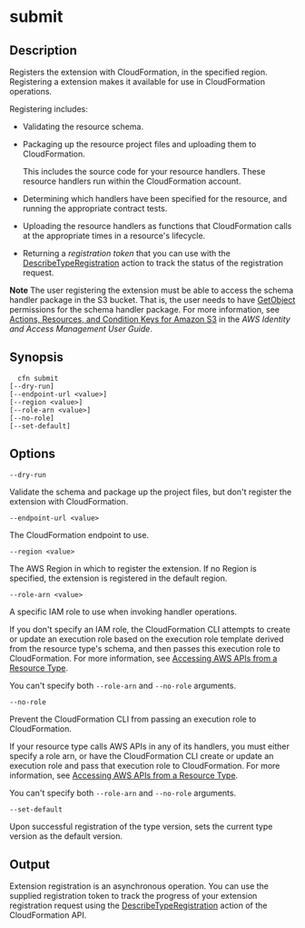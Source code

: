 # submit<a name="resource-type-cli-submit"></a>

## Description<a name="resource-type-cli-submit-description"></a>

Registers the extension with CloudFormation, in the specified region\. Registering a extension makes it available for use in CloudFormation operations\.

Registering includes:
+ Validating the resource schema\.
+ Packaging up the resource project files and uploading them to CloudFormation\.

  This includes the source code for your resource handlers\. These resource handlers run within the CloudFormation account\.
+ Determining which handlers have been specified for the resource, and running the appropriate contract tests\.
+ Uploading the resource handlers as functions that CloudFormation calls at the appropriate times in a resource's lifecycle\.
+ Returning a *registration token* that you can use with the [DescribeTypeRegistration](https://docs.aws.amazon.com/AWSCloudFormation/latest/APIReference/API_DescribeTypeRegistration.html) action to track the status of the registration request\.

**Note**
The user registering the extension must be able to access the schema handler package in the S3 bucket\. That is, the user needs to have [GetObject](https://docs.aws.amazon.com/AmazonS3/latest/API/API_GetObject.html) permissions for the schema handler package\. For more information, see [Actions, Resources, and Condition Keys for Amazon S3](https://docs.aws.amazon.com/IAM/latest/UserGuide/list_amazons3.html) in the *AWS Identity and Access Management User Guide*\.

## Synopsis<a name="resource-type-cli-submit-synopsis"></a>

```
  cfn submit
[--dry-run]
[--endpoint-url <value>]
[--region <value>]
[--role-arn <value>]
[--no-role]
[--set-default]
```

## Options<a name="resource-type-cli-submit-options"></a>

`--dry-run`

Validate the schema and package up the project files, but don't register the extension with CloudFormation\.

`--endpoint-url <value>`

The CloudFormation endpoint to use\.

`--region <value>`

The AWS Region in which to register the extension\. If no Region is specified, the extension is registered in the default region\.

`--role-arn <value>`

A specific IAM role to use when invoking handler operations\.

If you don't specify an IAM role, the CloudFormation CLI attempts to create or update an execution role based on the execution role template derived from the resource type's schema, and then passes this execution role to CloudFormation\. For more information, see [Accessing AWS APIs from a Resource Type](https://docs.aws.amazon.com/cloudformation-cli/latest/userguide/resource-type-develop.html#resource-type-develop-executionrole)\.

You can't specify both `--role-arn` and `--no-role` arguments\.

`--no-role`

Prevent the CloudFormation CLI from passing an execution role to CloudFormation\.

If your resource type calls AWS APIs in any of its handlers, you must either specify a role arn, or have the CloudFormation CLI create or update an execution role and pass that execution role to CloudFormation\. For more information, see [Accessing AWS APIs from a Resource Type](https://docs.aws.amazon.com/cloudformation-cli/latest/userguide/resource-type-develop.html#resource-type-develop-executionrole)\.

You can't specify both `--role-arn` and `--no-role` arguments\.

`--set-default`

Upon successful registration of the type version, sets the current type version as the default version\.

## Output<a name="resource-type-cli-submit-output"></a>

Extension registration is an asynchronous operation\. You can use the supplied registration token to track the progress of your extension registration request using the [DescribeTypeRegistration](https://docs.aws.amazon.com/AWSCloudFormation/latest/APIReference/API_DescribeTypeRegistration.html) action of the CloudFormation API\.
